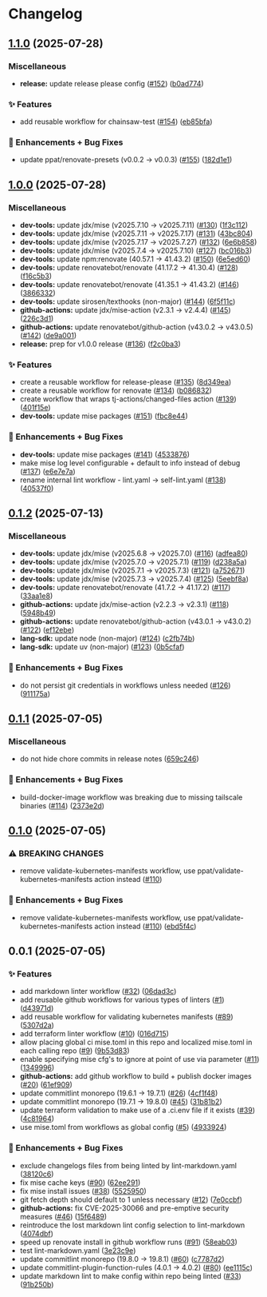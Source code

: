 # Changelog

## [1.1.0](https://github.com/ppat/github-workflows/compare/v1.0.0...v1.1.0) (2025-07-28)


### Miscellaneous

* **release:** update release please config ([#152](https://github.com/ppat/github-workflows/issues/152)) ([b0ad774](https://github.com/ppat/github-workflows/commit/b0ad77487d5fa75abd68ba7fad1035746176fdb7))


### ✨ Features

* add reusable workflow for chainsaw-test ([#154](https://github.com/ppat/github-workflows/issues/154)) ([eb85bfa](https://github.com/ppat/github-workflows/commit/eb85bfa5c9e2f762f2959de82309a9c45b0bc1d9))


### 🚀 Enhancements + Bug Fixes

* update ppat/renovate-presets (v0.0.2 -&gt; v0.0.3) ([#155](https://github.com/ppat/github-workflows/issues/155)) ([182d1e1](https://github.com/ppat/github-workflows/commit/182d1e121d1b5ac6f70432c7e071e905843aa63e))

## [1.0.0](https://github.com/ppat/github-workflows/compare/v0.1.2...v1.0.0) (2025-07-28)


### Miscellaneous

* **dev-tools:** update jdx/mise (v2025.7.10 -&gt; v2025.7.11) ([#130](https://github.com/ppat/github-workflows/issues/130)) ([1f3c112](https://github.com/ppat/github-workflows/commit/1f3c112f9d0ac7e2b673445cb2a76af9f01675d4))
* **dev-tools:** update jdx/mise (v2025.7.11 -&gt; v2025.7.17) ([#131](https://github.com/ppat/github-workflows/issues/131)) ([43bc804](https://github.com/ppat/github-workflows/commit/43bc804aa9113708022491628af6b7bfa4745e10))
* **dev-tools:** update jdx/mise (v2025.7.17 -&gt; v2025.7.27) ([#132](https://github.com/ppat/github-workflows/issues/132)) ([6e6b858](https://github.com/ppat/github-workflows/commit/6e6b858a06de1a03ae7e0d8cd216461f66bcd72c))
* **dev-tools:** update jdx/mise (v2025.7.4 -&gt; v2025.7.10) ([#127](https://github.com/ppat/github-workflows/issues/127)) ([bc016b3](https://github.com/ppat/github-workflows/commit/bc016b3783a94e2eeb077ea5d1e39e863412f2f9))
* **dev-tools:** update npm:renovate (40.57.1 -&gt; 41.43.2) ([#150](https://github.com/ppat/github-workflows/issues/150)) ([6e5ed60](https://github.com/ppat/github-workflows/commit/6e5ed606beccb53b016ace107665871ca0354541))
* **dev-tools:** update renovatebot/renovate (41.17.2 -&gt; 41.30.4) ([#128](https://github.com/ppat/github-workflows/issues/128)) ([f16c5b3](https://github.com/ppat/github-workflows/commit/f16c5b30a082c331ebe9bb336e89d3c8ad3105cf))
* **dev-tools:** update renovatebot/renovate (41.35.1 -&gt; 41.43.2) ([#146](https://github.com/ppat/github-workflows/issues/146)) ([3866332](https://github.com/ppat/github-workflows/commit/38663329882d1c2e567384208adaf23fa38f5228))
* **dev-tools:** update sirosen/texthooks (non-major) ([#144](https://github.com/ppat/github-workflows/issues/144)) ([6f5f11c](https://github.com/ppat/github-workflows/commit/6f5f11c2b5b9f89bd77ba680c35d5b662abc332b))
* **github-actions:** update jdx/mise-action (v2.3.1 -&gt; v2.4.4) ([#145](https://github.com/ppat/github-workflows/issues/145)) ([226c3d1](https://github.com/ppat/github-workflows/commit/226c3d1d1ce1d1d2a3483f95c7126461f75b7e9e))
* **github-actions:** update renovatebot/github-action (v43.0.2 -&gt; v43.0.5) ([#142](https://github.com/ppat/github-workflows/issues/142)) ([de9a001](https://github.com/ppat/github-workflows/commit/de9a0015c23fae3ea466c6bf44de46d49005f59a))
* **release:** prep for v1.0.0 release ([#136](https://github.com/ppat/github-workflows/issues/136)) ([f2c0ba3](https://github.com/ppat/github-workflows/commit/f2c0ba3ab9222096a09970d22fd4a3b95fdc4c89))


### ✨ Features

* create a reusable workflow for release-please ([#135](https://github.com/ppat/github-workflows/issues/135)) ([8d349ea](https://github.com/ppat/github-workflows/commit/8d349eaa3d1faf7ac6e2a23ef59454c32c1a58f5))
* create a reusable workflow for renovate ([#134](https://github.com/ppat/github-workflows/issues/134)) ([b086832](https://github.com/ppat/github-workflows/commit/b0868329138d151a87b829f16c71cd2d43a5687c))
* create workflow that wraps tj-actions/changed-files action ([#139](https://github.com/ppat/github-workflows/issues/139)) ([401f15e](https://github.com/ppat/github-workflows/commit/401f15ed5e2414d1c14cd27f7ffd6c68644dfa16))
* **dev-tools:** update mise packages ([#151](https://github.com/ppat/github-workflows/issues/151)) ([fbc8e44](https://github.com/ppat/github-workflows/commit/fbc8e44cdceaccad8d7676e430a7314521d2e60c))


### 🚀 Enhancements + Bug Fixes

* **dev-tools:** update mise packages ([#141](https://github.com/ppat/github-workflows/issues/141)) ([4533876](https://github.com/ppat/github-workflows/commit/453387621ff7cca784888829984c771c460bc7bf))
* make mise log level configurable + default to info instead of debug ([#137](https://github.com/ppat/github-workflows/issues/137)) ([e6e7e7a](https://github.com/ppat/github-workflows/commit/e6e7e7a5a4d4bd46288fd10b7bf37d4fe6a0274a))
* rename internal lint workflow - lint.yaml -&gt; self-lint.yaml ([#138](https://github.com/ppat/github-workflows/issues/138)) ([40537f0](https://github.com/ppat/github-workflows/commit/40537f0843e4a75248734a745a7c047963780a51))

## [0.1.2](https://github.com/ppat/github-workflows/compare/v0.1.1...v0.1.2) (2025-07-13)


### Miscellaneous

* **dev-tools:** update jdx/mise (v2025.6.8 -&gt; v2025.7.0) ([#116](https://github.com/ppat/github-workflows/issues/116)) ([adfea80](https://github.com/ppat/github-workflows/commit/adfea80c9a58cad7e705e4d070a2e182fa4660e9))
* **dev-tools:** update jdx/mise (v2025.7.0 -&gt; v2025.7.1) ([#119](https://github.com/ppat/github-workflows/issues/119)) ([d238a5a](https://github.com/ppat/github-workflows/commit/d238a5aa008da13502f4f57f64bf097c7c613e12))
* **dev-tools:** update jdx/mise (v2025.7.1 -&gt; v2025.7.3) ([#121](https://github.com/ppat/github-workflows/issues/121)) ([a752671](https://github.com/ppat/github-workflows/commit/a752671518e9d4bd185c6aa1e233f36378c4eb42))
* **dev-tools:** update jdx/mise (v2025.7.3 -&gt; v2025.7.4) ([#125](https://github.com/ppat/github-workflows/issues/125)) ([5eebf8a](https://github.com/ppat/github-workflows/commit/5eebf8a9d254bdcd8dfd79459785f95ddd664df9))
* **dev-tools:** update renovatebot/renovate (41.7.2 -&gt; 41.17.2) ([#117](https://github.com/ppat/github-workflows/issues/117)) ([33aa1e8](https://github.com/ppat/github-workflows/commit/33aa1e8fe7048dabd1fe162f44d0bd2a1e60334f))
* **github-actions:** update jdx/mise-action (v2.2.3 -&gt; v2.3.1) ([#118](https://github.com/ppat/github-workflows/issues/118)) ([5948b49](https://github.com/ppat/github-workflows/commit/5948b49aa9f4795d42e0cf6644b59591d7883d7c))
* **github-actions:** update renovatebot/github-action (v43.0.1 -&gt; v43.0.2) ([#122](https://github.com/ppat/github-workflows/issues/122)) ([ef12ebe](https://github.com/ppat/github-workflows/commit/ef12ebed8f1782cb8c0c6dc90c49151b1ec4ff47))
* **lang-sdk:** update node (non-major) ([#124](https://github.com/ppat/github-workflows/issues/124)) ([c2fb74b](https://github.com/ppat/github-workflows/commit/c2fb74b9da0ea1934a4af9da707009c90940ecbd))
* **lang-sdk:** update uv (non-major) ([#123](https://github.com/ppat/github-workflows/issues/123)) ([0b5cfaf](https://github.com/ppat/github-workflows/commit/0b5cfafb4dd4ea76cd43cde5a2684de9c83c9f5a))


### 🚀 Enhancements + Bug Fixes

* do not persist git credentials in workflows unless needed ([#126](https://github.com/ppat/github-workflows/issues/126)) ([911175a](https://github.com/ppat/github-workflows/commit/911175ababcdeac39133f54d93a9fa6c7ec6d628))

## [0.1.1](https://github.com/ppat/github-workflows/compare/v0.1.0...v0.1.1) (2025-07-05)


### Miscellaneous

* do not hide chore commits in release notes ([659c246](https://github.com/ppat/github-workflows/commit/659c2467f8b63b761e3e5752b969a40c938fa353))


### 🚀 Enhancements + Bug Fixes

* build-docker-image workflow was breaking due to missing tailscale binaries ([#114](https://github.com/ppat/github-workflows/issues/114)) ([2373e2d](https://github.com/ppat/github-workflows/commit/2373e2df4a3cd32dfda4e30fb6cd1738e7aa9879))

## [0.1.0](https://github.com/ppat/github-workflows/compare/v0.0.1...v0.1.0) (2025-07-05)


### ⚠ BREAKING CHANGES

* remove validate-kubernetes-manifests workflow, use ppat/validate-kubernetes-manifests action instead ([#110](https://github.com/ppat/github-workflows/issues/110))

### 🚀 Enhancements + Bug Fixes

* remove validate-kubernetes-manifests workflow, use ppat/validate-kubernetes-manifests action instead ([#110](https://github.com/ppat/github-workflows/issues/110)) ([ebd5f4c](https://github.com/ppat/github-workflows/commit/ebd5f4c2c4442149e74879ed51e104ec451f88ad))

## 0.0.1 (2025-07-05)


### ✨ Features

* add markdown linter workflow ([#32](https://github.com/ppat/github-workflows/issues/32)) ([06dad3c](https://github.com/ppat/github-workflows/commit/06dad3cf08a5e2c6a18a5e444730f0c9d9a6e887))
* add reusable github workflows for various types of linters ([#1](https://github.com/ppat/github-workflows/issues/1)) ([d43971d](https://github.com/ppat/github-workflows/commit/d43971deb7603563656d7ae67540c956f2507c46))
* add reusable workflow for validating kubernetes manifests ([#89](https://github.com/ppat/github-workflows/issues/89)) ([5307d2a](https://github.com/ppat/github-workflows/commit/5307d2a337d4db254281112a56899888746e454f))
* add terraform linter workflow ([#10](https://github.com/ppat/github-workflows/issues/10)) ([016d715](https://github.com/ppat/github-workflows/commit/016d715c901e547a756c2f57d8deb967809212c6))
* allow placing global ci mise.toml in this repo and localized mise.toml in each calling repo ([#9](https://github.com/ppat/github-workflows/issues/9)) ([9b53d83](https://github.com/ppat/github-workflows/commit/9b53d83841b355cf1e832f366cffeb02fe90780e))
* enable specifying mise cfg's to ignore at point of use via parameter ([#11](https://github.com/ppat/github-workflows/issues/11)) ([1349996](https://github.com/ppat/github-workflows/commit/134999656116bdee4ed1dd9a916dc87be632faef))
* **github-actions:** add github workflow to build + publish docker images ([#20](https://github.com/ppat/github-workflows/issues/20)) ([61ef909](https://github.com/ppat/github-workflows/commit/61ef9098ba9f903cd9e4b478b81a094bb2e06eb4))
* update commitlint monorepo (19.6.1 -&gt; 19.7.1) ([#26](https://github.com/ppat/github-workflows/issues/26)) ([4cf1f48](https://github.com/ppat/github-workflows/commit/4cf1f482104937a647273fde1ea892ccf199ee80))
* update commitlint monorepo (19.7.1 -&gt; 19.8.0) ([#45](https://github.com/ppat/github-workflows/issues/45)) ([31b81b2](https://github.com/ppat/github-workflows/commit/31b81b24db71dc2aa7c8125b995bfa755c8aa42e))
* update terraform validation to make use of a .ci.env file if it exists ([#39](https://github.com/ppat/github-workflows/issues/39)) ([4c81964](https://github.com/ppat/github-workflows/commit/4c8196477fcc56514e6aa0b1406542807af77e47))
* use mise.toml from workflows as global config ([#5](https://github.com/ppat/github-workflows/issues/5)) ([4933924](https://github.com/ppat/github-workflows/commit/4933924758ed3245a2aab42c8e71c47a0c147981))


### 🚀 Enhancements + Bug Fixes

* exclude changelogs files from being linted by lint-markdown.yaml ([38120c6](https://github.com/ppat/github-workflows/commit/38120c67e7bb077f21ecacd4c579593409855a18))
* fix mise cache keys ([#90](https://github.com/ppat/github-workflows/issues/90)) ([62ee291](https://github.com/ppat/github-workflows/commit/62ee291d9c42a81a81a88e08324f0116d56cbe7e))
* fix mise install issues ([#38](https://github.com/ppat/github-workflows/issues/38)) ([5525950](https://github.com/ppat/github-workflows/commit/55259501c5e72df7ba62618ae2a600318f046e08))
* git fetch depth should default to 1 unless necessary ([#12](https://github.com/ppat/github-workflows/issues/12)) ([7e0ccbf](https://github.com/ppat/github-workflows/commit/7e0ccbfb39499283c48dd73a5258b17c660ac952))
* **github-actions:** fix CVE-2025-30066 and pre-emptive security measures ([#46](https://github.com/ppat/github-workflows/issues/46)) ([15f6489](https://github.com/ppat/github-workflows/commit/15f6489056819b5ac347974af834440bd88a36f4))
* reintroduce the lost markdown lint config selection to lint-markdown ([4074dbf](https://github.com/ppat/github-workflows/commit/4074dbf6e3e66d97fef163006fdaa0557415934c))
* speed up renovate install in github workflow runs ([#91](https://github.com/ppat/github-workflows/issues/91)) ([58eab03](https://github.com/ppat/github-workflows/commit/58eab037afdd7a6609cc469f6370fc70bb41ff4e))
* test lint-markdown.yaml ([3e23c9e](https://github.com/ppat/github-workflows/commit/3e23c9e55cc89d1e2e055e4899a6eae7eec886f6))
* update commitlint monorepo (19.8.0 -&gt; 19.8.1) ([#60](https://github.com/ppat/github-workflows/issues/60)) ([c7787d2](https://github.com/ppat/github-workflows/commit/c7787d24127bb67ad979764ed3d8f703afd36973))
* update commitlint-plugin-function-rules (4.0.1 -&gt; 4.0.2) ([#80](https://github.com/ppat/github-workflows/issues/80)) ([ee1115c](https://github.com/ppat/github-workflows/commit/ee1115c779c02a1d0145ba6d1f6080a3a29ce064))
* update markdown lint to make config within repo being linted ([#33](https://github.com/ppat/github-workflows/issues/33)) ([91b250b](https://github.com/ppat/github-workflows/commit/91b250b9195953f545de9ac90089fd291f17afaa))
